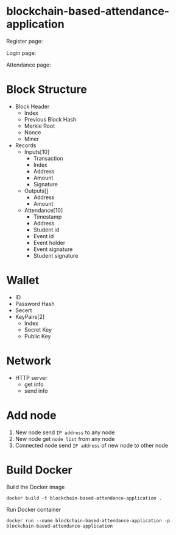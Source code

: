 # blockchain-based-attendance-application

Register page:

Login page:

Attendance page: 

# Block Structure
- Block Header
  - Index
  - Previous Block Hash
  - Merkle Root
  - Nonce
  - Miner
- Records
  - Inputs[10]
    - Transaction
    - Index
    - Address
    - Amount
    - Signature
  - Outputs[]
    - Address
    - Amount
  - Attendance[10]
    - Timestamp
    - Address
    - Student id
    - Event id
    - Event holder
    - Event signature
    - Student signature

# Wallet
- ID
- Password Hash
- Secert
- KeyPairs[2]
  - Index
  - Secret Key
  - Public Key

# Network
- HTTP server
  - get info
  - send info
 
# Add node
  1. New node send `IP address` to any node
  2. New node get `node list` from any node
  3. Connected node send `IP address` of new node to other node

# Build Docker
Build the Docker image
```
docker build -t blockchain-based-attendance-application .
```
Run Docker container
```
docker run --name blockchain-based-attendance-application -p blockchain-based-attendance-application
```
